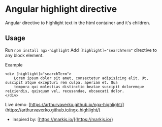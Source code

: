 Angular highlight directive
====

Angular directive to highlight text in the html container and it's children.

Usage
----
Run `npm install ngx-highlight`
Add `[highlight]="searchTerm"` directive to any block element.

Example

    <div [highlight]="searchTerm">
        Lorem ipsum dolor sit amet, consectetur adipisicing elit. Ut, suscipit atque excepturi rem culpa, aperiam et. Qua
        tempora qui molestias distinctio beatae suscipit doloremque reiciendis, quisquam vel, recusandae, obcaecati dolor.
    </div>


Live demo: [https://arthurvaverko.github.io/ngx-highlight/](https://arthurvaverko.github.io/ngx-highlight/)

* Inspierd by: [https://markjs.io/](https://markjs.io/)